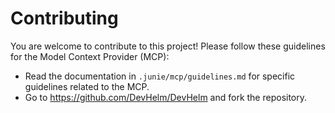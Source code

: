 Contributing
============

You are welcome to contribute to this project! Please follow these guidelines for the Model Context Provider (MCP):

* Read the documentation in `.junie/mcp/guidelines.md` for specific guidelines related to the MCP.
* Go to https://github.com/DevHelm/DevHelm and fork the repository.